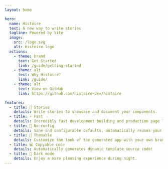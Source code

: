 ```yaml
---
layout: home

hero:
  name: Histoire
  text: A new way to write stories
  tagline: Powered by Vite
  image:
    src: /logo.svg
    alt: Histoire logo
  actions:
    - theme: brand
      text: Get Started
      link: /guide/getting-started
    - theme: alt
      text: Why Histoire?
      link: /guide/
    - theme: alt
      text: View on GitHub
      link: https://github.com/histoire-dev/histoire

features:
  - title: 📖 Stories
    details: Write stories to showcase and document your components.
  - title: ⚡ Fast
    details: Incredibly fast development building and production page loading!
  - title: 🔧️ No-config
    details: Sane and configurable defaults, automatically reuses your Vite config!
  - title: 🎨 Themable
    details: Customize the look of the generated app with your own branding.
  - title: 💻️ Copyable code
    details: Automatically generates dynamic template source code!
  - title: 🌙 Dark mode
    details: Enjoy a more pleasing experience during night.
---
```

